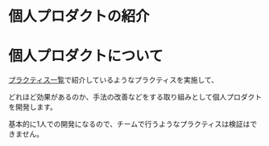 # 個人プロダクトの紹介

# 個人プロダクトについて

[プラクティス一覧](/practices)で紹介しているようなプラクティスを実施して、

どれほど効果があるのか、手法の改善などをする取り組みとして個人プロダクトを開発します。

基本的に1人での開発になるので、チームで行うようなプラクティスは検証はできません。
